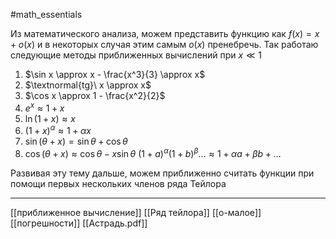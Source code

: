 #math_essentials 

Из математического анализа, можем представить функцию как $f(x) = x+o(x)$ и в некоторых случая этим самым $o(x)$ пренебречь. Так работаю следующие методы приближенных вычислений при $x\ll {1}$

1. $\sin x \approx x - \frac{x^3}{3} \approx x$
2. $\textnormal{tg}\ x \approx x$
3. $\cos x \approx 1 - \frac{x^2}{2}$
4. $e^x \approx 1 + x$
5. $\ln(1+x) \approx x$
6. $(1 + x)^\alpha \approx 1 + \alpha x$
7. $\sin(\theta + x) = \sin \theta + \cos \theta$
8. $\cos (\theta + x) \approx \cos\theta - x\sin\theta$
$(1+a)^\alpha(1+b)^\beta\dots \approx 1 + \alpha a + \beta b + \dots$

Развивая эту тему дальше, можем приближенно считать функции при помощи первых нескольких членов ряда Тейлора

---
[[приближенное вычисление]] [[Ряд тейлора]] [[о-малое]] [[погрешности]] [[Астрадь.pdf]]